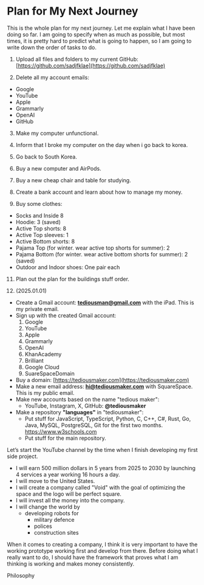 # Plan for My Next Journey

This is the whole plan for my next journey. Let me explain what I have been doing so far. I am going to specify when as much as possible, but most times, it is pretty hard to predict what is going to happen, so I am going to write down the order of tasks to do.

1.  Upload all files and folders to my current GitHub: [https://github.com/sadjfklae](https://github.com/sadjfklae)

2.  Delete all my account emails:

- Google
- YouTube
- Apple
- Grammarly
- OpenAI
- GitHub

3. Make my computer unfunctional.

4. Inform that I broke my computer on the day when i go back to korea.

5. Go back to South Korea.

6. Buy a new computer and AirPods.

7. Buy a new cheap chair and table for studying.

8. Create a bank account and learn about how to manage my money.

9. Buy some clothes:

- Socks and Inside 8
- Hoodie: 3 (saved)
- Active Top shorts: 8
- Active Top sleeves: 1
- Active Bottom shorts: 8
- Pajama Top (for winter. wear active top shorts for summer): 2
- Pajama Bottom (for winter. wear active bottom shorts for summer): 2 (saved)
- Outdoor and Indoor shoes: One pair each

11. Plan out the plan for the buildings stuff order.

12. (2025.01.01)

- Create a Gmail account: **tediousman@gmail.com** with the iPad. This is my private email.
- Sign up with the created Gmail account:
  1. Google
  2. YouTube
  3. Apple
  4. Grammarly
  5. OpenAI
  6. KhanAcademy
  7. Brilliant
  8. Google Cloud
  9. SuareSpaceDomain
- Buy a domain: [https://tediousmaker.com](https://tediousmaker.com)
- Make a new email address: **hi@tediousmaker.com** with SquareSpace. This is my public email.
- Make new accounts based on the name "tedious maker":
  - YouTube, Instagram, X, GitHub: **@tediousmaker**
- Make a repository **"languages"** in "tediousmaker":
  - Put stuff for JavaScript, TypeScript, Python, C, C++, C#, Rust, Go, Java, MySQL, PostgreSQL, Git for the first two months. https://www.w3schools.com
  - Put stuff for the main repository.

Let’s start the YouTube channel by the time when I finish developing my first side project.

- I will earn 500 million dollars in 5 years from 2025 to 2030 by launching 4 services a year working 16 hours a day.
- I will move to the United States.
- I will create a company called "Void" with the goal of optimizing the space and the logo will be perfect square.
- I will invest all the money into the company.
- I will change the world by
  - developing robots for
    - military defence
    - polices
    - construction sites

When it comes to creating a company, I think it is very important to have the working prototype working first and develop from there. Before doing what I really want to do, I should have the framework that proves what I am thinking is working and makes money consistently.

Philosophy
